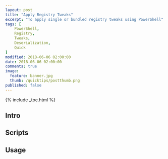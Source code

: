 ```yaml
---
layout: post
title: "Apply Registry Tweaks"
excerpt: "To apply single or bundled registry tweaks using PowerShell"
tags: [
    PowerShell,
    Registry,
    Tweaks,
    Deserialization,
    Quick
]
modified: 2018-06-06 02:00:00
date: 2018-06-06 02:00:00
comments: true
image:
  feature: banner.jpg
  thumb: /quicktips/postthumb.png
published: false
---
```

{% include _toc.html %}

## Intro



## Scripts


## Usage

